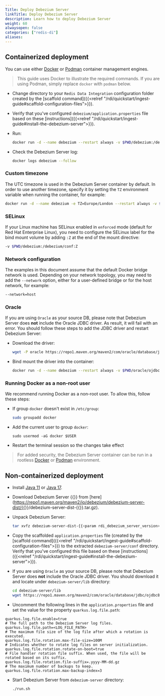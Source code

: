 ```yaml
---
Title: Deploy Debezium Server
linkTitle: Deploy Debezium Server
description: Learn how to deploy Debezium Server
weight: 60
alwaysopen: false
categories: ["redis-di"]
aliases:
---
```


## Containerized deployment

You can use either [Docker](https://www.docker.com/) or [Podman](https://podman.io/) container management engines.

> This guide uses Docker to illustrate the required commands. If you are using Podman, simply replace `docker` with `podman` below.

- Change directory to your `Redis Data Integration` configuration folder created by the [scaffold command]({{<relref "/rdi/quickstart/ingest-guide#scaffold-configuration-files">}}).
- Verify that you've configured `debezium/application.properties` file based on these [instructions]({{<relref "/rdi/quickstart/ingest-guide#install-the-debezium-server">}}).
- Run:

  ```bash
  docker run -d --name debezium --restart always -v $PWD/debezium:/debezium/conf --log-driver local --log-opt max-size=100m --log-opt max-file=4 --log-opt mode=non-blocking debezium/server:2.1.1.Final
  ```

- Check the Debezium Server log:

  ```bash
  docker logs debezium --follow
  ```

### Custom timezone

The UTC timezone is used in the Debezium Server container by default. In order to use another timezone, specify it by setting the `TZ` environment variable when running the container, for example:

```bash
docker run -d --name debezium -e TZ=Europe/London --restart always -v $PWD/debezium:/debezium/conf --log-driver local --log-opt max-size=100m --log-opt max-file=4 --log-opt mode=non-blocking debezium/server:2.1.1.Final
```

### SELinux

If your Linux machine has SELinux enabled in `enforced` mode (default for Red Hat Enterprise Linux), you need to configure the SELinux label for the bind mount volume by adding `:Z` at the end of the mount directive:

```bash
-v $PWD/debezium:/debezium/conf:Z
```

### Network configuration

The examples in this document assume that the default Docker bridge network is used. Depending on your network topology, you may need to add the `--network` option, either for a user-defined bridge or for the host network, for example:

```bash
--network=host
```

### Oracle

If you are using `Oracle` as your source DB, please note that Debezium Server does **not** include the Oracle JDBC driver.
As result, it will fail with an error. You should follow these steps to add the JDBC driver and restart Debezium Server:

- Download the driver:

  ```bash
  wget -P oracle https://repo1.maven.org/maven2/com/oracle/database/jdbc/ojdbc8/21.1.0.0/ojdbc8-21.1.0.0.jar
  ```

- Bind mount the driver into the container:

  ```bash
  docker run -d --name debezium --restart always -v $PWD/oracle/ojdbc8-21.1.0.0.jar:/debezium/lib/ojdbc8-21.1.0.0.jar -v $PWD/debezium:/debezium/conf --log-driver local --log-opt max-size=100m --log-opt max-file=4 --log-opt mode=non-blocking debezium/server:2.1.1.Final
  ```

### Running Docker as a non-root user

We recommend running Docker as a non-root user. To allow this, follow these steps:

- If group `docker` doesn't exist in `/etc/group`:

  ```bash
  sudo groupadd docker
  ```

- Add the current user to group `docker`:

  ```
  sudo usermod -aG docker $USER
  ```

- Restart the terminal session so the changes take effect

> For added security, the Debezium Server container can be run in a rootless [Docker](https://docs.docker.com/engine/security/rootless/) or [Podman](https://docs.podman.io/en/latest/markdown/podman.1.html#rootless-mode) environment.

## Non-containerized deployment

- Install [Java 11](https://www.oracle.com/java/technologies/downloads/#java11) or [Java 17](https://www.oracle.com/java/technologies/downloads/#java17).
- Download Debezium Server {{<param rdi_debezium_server_version>}} from [here](https://repo1.maven.org/maven2/io/debezium/debezium-server-dist/{{<param rdi_debezium_server_version>}}/debezium-server-dist-{{<param rdi_debezium_server_version>}}.tar.gz).
- Unpack Debezium Server:

  ```bash
  tar xvfz debezium-server-dist-{{<param rdi_debezium_server_version>}}.tar.gz
  ```

- Copy the scaffolded `application.properties` file (created by the [scaffold command]({{<relref "/rdi/quickstart/ingest-guide#scaffold-configuration-files">}}) to the extracted `debezium-server/conf` directory. Verify that you've configured this file based on these [instructions]({{<relref "/rdi/quickstart/ingest-guide#install-the-debezium-server">}}).

- If you are using `Oracle` as your source DB, please note that Debezium Server does **not** include the Oracle JDBC driver. You should download it and locate under `debezium-server/lib` directory:

  ```bash
  cd debezium-server/lib
  wget https://repo1.maven.org/maven2/com/oracle/database/jdbc/ojdbc8/21.1.0.0/ojdbc8-21.1.0.0.jar
  ```

- Uncomment the following lines in the `application.properties` file and set the value for the property `quarkus.log.file.path`:

```properties
quarkus.log.file.enable=true
# The full path to the Debezium Server log files.
quarkus.log.file.path=<LOG_FILE_PATH>
# The maximum file size of the log file after which a rotation is executed.
quarkus.log.file.rotation.max-file-size=100M
# Indicates whether to rotate log files on server initialization.
quarkus.log.file.rotation.rotate-on-boot=true
# File handler rotation file suffix. When used, the file will be rotated based on its suffix.
quarkus.log.file.rotation.file-suffix=.yyyy-MM-dd.gz
# The maximum number of backups to keep.
quarkus.log.file.rotation.max-backup-index=3
```

- Start Debezium Server from `debezium-server` directory:
  ```bash
  ./run.sh
  ```

